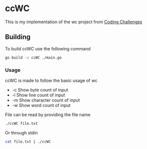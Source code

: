 # ccWC

This is my implementation of the wc project from [Coding Challenges](https://codingchallenges.fyi/challenges/challenge-wc)

## Building

To build ccWC use the following command

```bash
go build -o ccWC ./main.go
```

### Usage

ccWC is made to follow the basic usage of wc
  - -c    Show byte count of input
  - -l    Show line count of input
  - -m    Show character count of input
  - -w    Show word count of input

File can be read by providing the file name

```bash
./ccWC file.txt
```

Or through stdin

```bash
cat file.txt | ./ccWC
```
